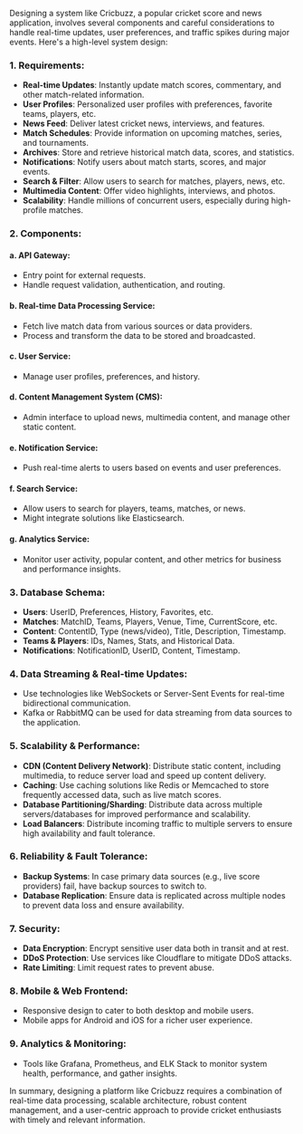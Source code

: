Designing a system like Cricbuzz, a popular cricket score and news application, involves several components and careful considerations to handle real-time updates, user preferences, and traffic spikes during major events. Here's a high-level system design:

### **1. Requirements**:
- **Real-time Updates**: Instantly update match scores, commentary, and other match-related information.
- **User Profiles**: Personalized user profiles with preferences, favorite teams, players, etc.
- **News Feed**: Deliver latest cricket news, interviews, and features.
- **Match Schedules**: Provide information on upcoming matches, series, and tournaments.
- **Archives**: Store and retrieve historical match data, scores, and statistics.
- **Notifications**: Notify users about match starts, scores, and major events.
- **Search & Filter**: Allow users to search for matches, players, news, etc.
- **Multimedia Content**: Offer video highlights, interviews, and photos.
- **Scalability**: Handle millions of concurrent users, especially during high-profile matches.

### **2. Components**:

#### a. **API Gateway**:
- Entry point for external requests.
- Handle request validation, authentication, and routing.

#### b. **Real-time Data Processing Service**:
- Fetch live match data from various sources or data providers.
- Process and transform the data to be stored and broadcasted.

#### c. **User Service**:
- Manage user profiles, preferences, and history.
  
#### d. **Content Management System (CMS)**:
- Admin interface to upload news, multimedia content, and manage other static content.

#### e. **Notification Service**:
- Push real-time alerts to users based on events and user preferences.

#### f. **Search Service**:
- Allow users to search for players, teams, matches, or news.
- Might integrate solutions like Elasticsearch.

#### g. **Analytics Service**:
- Monitor user activity, popular content, and other metrics for business and performance insights.

### **3. Database Schema**:
- **Users**: UserID, Preferences, History, Favorites, etc.
- **Matches**: MatchID, Teams, Players, Venue, Time, CurrentScore, etc.
- **Content**: ContentID, Type (news/video), Title, Description, Timestamp.
- **Teams & Players**: IDs, Names, Stats, and Historical Data.
- **Notifications**: NotificationID, UserID, Content, Timestamp.

### **4. Data Streaming & Real-time Updates**:
- Use technologies like WebSockets or Server-Sent Events for real-time bidirectional communication.
- Kafka or RabbitMQ can be used for data streaming from data sources to the application.

### **5. Scalability & Performance**:
- **CDN (Content Delivery Network)**: Distribute static content, including multimedia, to reduce server load and speed up content delivery.
- **Caching**: Use caching solutions like Redis or Memcached to store frequently accessed data, such as live match scores.
- **Database Partitioning/Sharding**: Distribute data across multiple servers/databases for improved performance and scalability.
- **Load Balancers**: Distribute incoming traffic to multiple servers to ensure high availability and fault tolerance.

### **6. Reliability & Fault Tolerance**:
- **Backup Systems**: In case primary data sources (e.g., live score providers) fail, have backup sources to switch to.
- **Database Replication**: Ensure data is replicated across multiple nodes to prevent data loss and ensure availability.

### **7. Security**:
- **Data Encryption**: Encrypt sensitive user data both in transit and at rest.
- **DDoS Protection**: Use services like Cloudflare to mitigate DDoS attacks.
- **Rate Limiting**: Limit request rates to prevent abuse.

### **8. Mobile & Web Frontend**:
- Responsive design to cater to both desktop and mobile users.
- Mobile apps for Android and iOS for a richer user experience.

### **9. Analytics & Monitoring**:
- Tools like Grafana, Prometheus, and ELK Stack to monitor system health, performance, and gather insights.

In summary, designing a platform like Cricbuzz requires a combination of real-time data processing, scalable architecture, robust content management, and a user-centric approach to provide cricket enthusiasts with timely and relevant information.